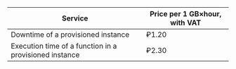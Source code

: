 | Service | Price per 1 GB×hour, with VAT |
| --- | --- |
| Downtime of a provisioned instance | ₽1.20 |
| Execution time of a function in a provisioned instance | ₽2.30 |

